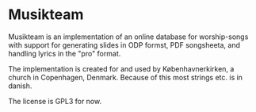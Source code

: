 Musikteam
=========

Musikteam is an implementation of an online database for worship-songs with support for generating 
slides in ODP formst, PDF songsheeta, and handling lyrics in the "pro" format.

The implementation is created for and used by Københavnerkirken, a church in Copenhagen, Denmark. 
Because of this most strings etc. is in danish.

The license is GPL3 for now.
